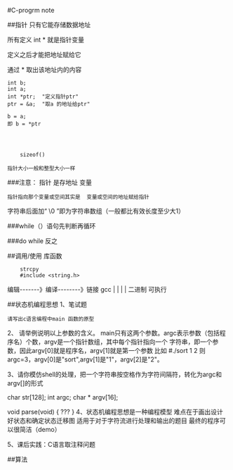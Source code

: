 #C-progrm note

##指针
只有它能存储数据地址

所有定义 int * 就是指针变量

定义之后才能把地址赋给它

通过 * 取出该地址内的内容

    int b;
    int a;
    int *ptr;  "定义指针ptr"
    ptr = &a;  "取a 的地址给ptr"

    b = a;	  
    即 b = *ptr




        sizeof()     

    指针大小一般和整型大小一样

###注意：
    指针 是存地址 变量

    指针指向那个变量或空间其实是  变量或空间的地址赋给指针

字符串后面加“ \0 ”即为字符串数组（一般都比有效长度至少大1）

###while（）语句先判断再循环

###do while 反之

##调用/使用  库函数

        strcpy
        #include <string.h>

编辑-------》编译--------》链接
      gcc     |             |
              |             |
             二进制      可执行


##状态机编程思想
1、笔试题

    请写出c语言编程中main 函数的原型

2、 请举例说明以上参数的含义。
	main只有这两个参数。argc表示参数（包括程序名）个数，argv是一个指针数组，其中每个指针指向一个        字符串，即一个参数，因此argv[0]就是程序名，argv[1]就是第一个参数
	比如 #./sort 1 2
	则argc=3，argv[0]是"sort",argv[1]是"1"，argv[2]是"2"。

3、请你模仿shell的处理，把一个字符串按空格作为字符间隔符，转化为argc和argv[]的形式

   char str[128];
   int argc;
   char * argv[16];

   void parse(void)
   {
   	???
   }
4、状态机编程思想是一种编程模型
        难点在于画出设计好状态和确定状态迁移图
	适用于对于字符流进行处理和输出的题目
	最终的程序可以很简洁（demo）




 5、课后实践：C语言取注释问题



 ##算法

